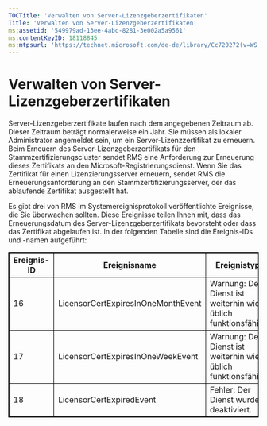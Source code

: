 ```yaml
---
TOCTitle: 'Verwalten von Server-Lizenzgeberzertifikaten'
Title: 'Verwalten von Server-Lizenzgeberzertifikaten'
ms:assetid: '549979ad-13ee-4abc-8281-3e002a5a9561'
ms:contentKeyID: 18118845
ms:mtpsurl: 'https://technet.microsoft.com/de-de/library/Cc720272(v=WS.10)'
---
```


Verwalten von Server-Lizenzgeberzertifikaten
============================================

Server-Lizenzgeberzertifikate laufen nach dem angegebenen Zeitraum ab. Dieser Zeitraum beträgt normalerweise ein Jahr. Sie müssen als lokaler Administrator angemeldet sein, um ein Server-Lizenzzertifikat zu erneuern. Beim Erneuern des Server-Lizenzgeberzertifikats für den Stammzertifizierungscluster sendet RMS eine Anforderung zur Erneuerung dieses Zertifikats an den Microsoft-Registrierungsdienst. Wenn Sie das Zertifikat für einen Lizenzierungsserver erneuern, sendet RMS die Erneuerungsanforderung an den Stammzertifizierungsserver, der das ablaufende Zertifikat ausgestellt hat.

Es gibt drei von RMS im Systemereignisprotokoll veröffentlichte Ereignisse, die Sie überwachen sollten. Diese Ereignisse teilen Ihnen mit, dass das Erneuerungsdatum des Server-Lizenzgeberzertifikats bevorsteht oder dass das Zertifikat abgelaufen ist. In der folgenden Tabelle sind die Ereignis-IDs und -namen aufgeführt:

<p></p>
<table style="border:1px solid black;">
<colgroup>
<col width="33%" />
<col width="33%" />
<col width="33%" />
</colgroup>
<thead>
<tr class="header">
<th style="border:1px solid black;" >Ereignis-ID</th>
<th style="border:1px solid black;" >Ereignisname</th>
<th style="border:1px solid black;" >Ereignistyp</th>
</tr>
</thead>
<tbody>
<tr class="odd">
<td style="border:1px solid black;">16</td>
<td style="border:1px solid black;">LicensorCertExpiresInOneMonthEvent</td>
<td style="border:1px solid black;">Warnung: Der Dienst ist weiterhin wie üblich funktionsfähig.</td>
</tr>
<tr class="even">
<td style="border:1px solid black;">17</td>
<td style="border:1px solid black;">LicensorCertExpiresInOneWeekEvent</td>
<td style="border:1px solid black;">Warnung: Der Dienst ist weiterhin wie üblich funktionsfähig.</td>
</tr>
<tr class="odd">
<td style="border:1px solid black;">18</td>
<td style="border:1px solid black;">LicensorCertExpiredEvent</td>
<td style="border:1px solid black;">Fehler: Der Dienst wurde deaktiviert.</td>
</tr>
</tbody>
</table>